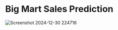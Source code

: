 # Big Mart Sales Prediction 


![Screenshot 2024-12-30 224716](https://github.com/user-attachments/assets/6eeee40a-08f9-4ae9-b751-165db5d4c8ea)
